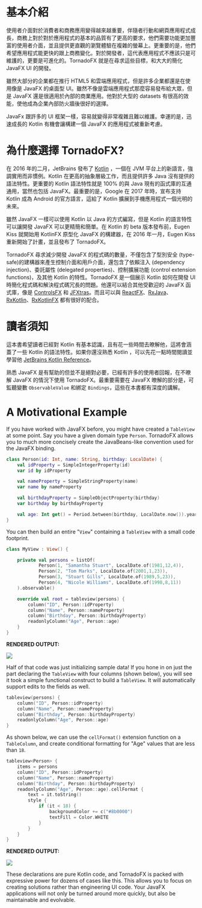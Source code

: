# 基本介紹

使用者介面對於消費者和商務應用變得越來越重要，伴隨者行動和網頁應用程式成長，商務上對於對於應用程式的基本的品質有了更高的要求，他們需要功能更加豐富的使用者介面，並且提供更直觀的瀏覽體驗在複雜的螢幕上。更重要的是，他們希望應用程式能更快的跟上商務變化。對於開發者，這代表應用程式不應該只是可維護的，更要是可進化的。TornadoFX 就是在尋求這些目標，和大大的簡化 JavaFX UI 的開發。

雖然大部分的企業都在推行 HTML5 和雲端應用程式，但是許多企業都還是在使用像是 JavaFX 的桌面型 UI。雖然不像是雲端應用程式那麼容易發布給大眾，但是 JavaFX 還是很適用於內部的商業應用。他對於大型的 datasets 有很高的效能，使他成為企業內部防火牆後很好的選擇。

JavaFx 跟許多的 UI 框架一樣，容易就變得非常複雜且難以維護。幸運的是，迅速成長的 Kotlin 有機會讓構建一個 JavaFX 的應用程式被重新考慮。

# 為什麼選擇 TornadoFX?

在 2016 年的二月，JetBrains 發布了 [Kotlin](http://kotlinlang.org) ，一個在 JVM 平台上的新語言，強調實用而非慣例。Kotlin 在更高的抽象層級工作，而且提供許多 Java 沒有提供的語法特性。更重要的 Kotlin 語法特性就是 100% 的與 Java 現有的函式庫的互通通用，當然也包括 JavaFX。最重要的是，Google 在 2017 年時，宣布支持 Kotlin 成為 Android 的官方語言，這給了 Kotlin 擴展到手機應用程式一個光明的未來。

雖然 JavaFX 一樣可以使用 Kotlin 以 Java 的方式編寫，但是 Kotlin 的語言特性可以讓開發 JavaFX 可以更精簡和簡單。在 Kotlin 的 beta 版本發布前，Eugen Kiss 就開始用 KotlinFX 原型化 JavaFX 的構建器，在 2016 年一月，Eugen Kiss 重新開始了計畫，並且發布了 TornadoFX。

TornadoFX 尋求減少開發 JavaFX 的程式碼的數量，不僅包含了型別安全 (type-safe)的建構器來產生控制介面和用戶介面，還包含了依賴注入 (dependency injection)、委託屬性 (delegated properties)、控制擴展功能 (control extension functions)，及其他 Kotlin 的特性。TornadoFX 是一個展示 Kotlin 如何在開發 UI 時簡化程式碼和解決程式碼冗長的問題。他還可以結合其他受歡迎的 JavaFX 函式庫，像是 [ControlsFX](http://fxexperience.com/controlsfx/) 和 [JFXtras](http://jfxtras.org/)。而且可以與 [ReactFX](https://github.com/TomasMikula/ReactFX)、[RxJava](https://github.com/ReactiveX/RxJava)、[RxKotlin](https://github.com/ReactiveX/RxKotlin)、[RxKotlinFX](https://github.com/thomasnield/RxKotlinFX) 都有很好的配合。

# 讀者須知

這本書希望讀者已經對 Kotlin 有基本認識，且有花一些時間去暸解他，這將會涵蓋了一些 Kotlin 的語法特性。如果你還沒熟悉 Kotlin ，可以先花一點時間閱讀並學習他 [JetBrains Kotlin Reference](https://kotlinlang.org/docs/reference/)。

熟悉 JavaFX 是有幫助的但並不是絕對必要，已經有許多的使用者回報，在不暸解 JavaFX 的情況下使用 TornadoFX。最重要需要在 JavaFX 暸解的部分是，可監聽變數 `ObservableValue` 和綁定 `Bindings`，這些在本書都有深度的講解。

# A Motivational Example

If you have worked with JavaFX before, you might have created a `TableView` at some point. Say you have a given domain type `Person`. TornadoFX allows you to much more concisely create the JavaBeans-like convention used for the JavaFX binding.

```kotlin
class Person(id: Int, name: String, birthday: LocalDate) {
    val idProperty = SimpleIntegerProperty(id)
    var id by idProperty

    val nameProperty = SimpleStringProperty(name)
    var name by nameProperty

    val birthdayProperty = SimpleObjectProperty(birthday)
    var birthday by birthdayProperty

    val age: Int get() = Period.between(birthday, LocalDate.now()).years
}
```

You can then build an entire "`View`" containing a `TableView` with a small code footprint.

```kotlin
class MyView : View() {

    private val persons = listOf(
            Person(1, "Samantha Stuart", LocalDate.of(1981,12,4)),
            Person(2, "Tom Marks", LocalDate.of(2001,1,23)),
            Person(3, "Stuart Gills", LocalDate.of(1989,5,23)),
            Person(4, "Nicole Williams", LocalDate.of(1998,8,11))
    ).observable()

    override val root = tableview(persons) {
        column("ID", Person::idProperty)
        column("Name", Person::nameProperty)
        column("Birthday", Person::birthdayProperty)
        readonlyColumn("Age", Person::age)
    }
}
```

**RENDERED OUTPUT:**

![](https://camo.githubusercontent.com/21d91e000f36556b67bea322ff1152199aee483e/68747470733a2f2f692e696d6775722e636f6d2f41474d435038532e706e67)

Half of that code was just initializing sample data! If you hone in on just the part declaring the `TableView` with four columns (shown below), you will see it took a simple functional construct to build a `TableView`. It will automatically support edits to the fields as well.

```kotlin
tableview(persons) {
    column("ID", Person::idProperty)
    column("Name", Person::nameProperty)
    column("Birthday", Person::birthdayProperty)
    readonlyColumn("Age", Person::age)
}
```

As shown below, we can use the `cellFormat()` extension function on a `TableColumn`, and create conditional formatting for "Age" values that are less than `18`.

```kotlin
tableview<Person> {
    items = persons
    column("ID", Person::idProperty)
    column("Name", Person::nameProperty)
    column("Birthday", Person::birthdayProperty)
    readonlyColumn("Age", Person::age).cellFormat {
        text = it.toString()
        style {
            if (it < 18) {
                backgroundColor += c("#8b0000")
                textFill = Color.WHITE
            }
        }
    }
}
```

**RENDERED OUTPUT:**

![](https://camo.githubusercontent.com/dbc9a172be484e4ab8eeb0accc3799500e9fe791/68747470733a2f2f692e696d6775722e636f6d2f4d7932475545762e706e67)

These declarations are pure Kotlin code, and TornadoFX is packed with expressive power for dozens of cases like this. This allows you to focus on creating solutions rather than engineering UI code. Your JavaFX applications will not only be turned around more quickly, but also be maintainable and evolvable.
